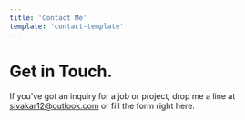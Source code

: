 ```yaml
---
title: 'Contact Me'
template: 'contact-template'
---
```


# Get in Touch.

If you've got an inquiry for a job or project, drop me a line at sivakar12@outlook.com or fill the form right here.
